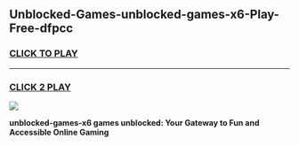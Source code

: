 
## Unblocked-Games-unblocked-games-x6-Play-Free-dfpcc
<h3>
<a href="https://premium76.site?title=unblocked-games-x6&ref=21A">CLICK TO PLAY</a></h3>
<hr>

<h3>
<a href="https://premium76.site?title=unblocked-games-x6&ref=21A">CLICK 2 PLAY</a>
  
</h3>

<a href="https://premium76.site?title=unblocked-games-x6&ref=21A"><img src="https://clearcache.store/games.png"></a>


**unblocked-games-x6 games unblocked: Your Gateway to Fun and Accessible Online Gaming**
